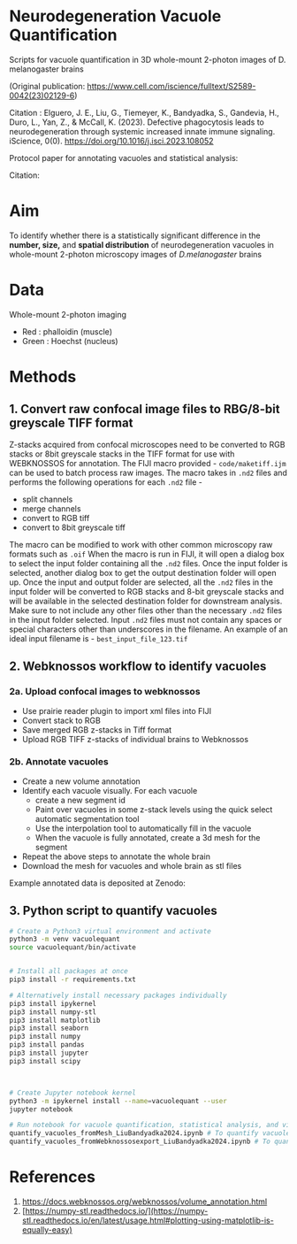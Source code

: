 # Neurodegeneration Vacuole Quantification
Scripts for vacuole quantification in 3D whole-mount 2-photon images of D. melanogaster brains

(Original publication: https://www.cell.com/iscience/fulltext/S2589-0042(23)02129-6)

Citation : Elguero, J. E., Liu, G., Tiemeyer, K., Bandyadka, S., Gandevia, H., Duro, L., Yan, Z., & McCall, K. (2023). Defective phagocytosis leads to neurodegeneration through systemic increased innate immune signaling. iScience, 0(0). https://doi.org/10.1016/j.isci.2023.108052

Protocol paper for annotating vacuoles and statistical analysis: 

Citation: 

# Aim

To identify whether there is a statistically significant difference in the **number, size,** and **spatial distribution** of neurodegeneration vacuoles in whole-mount 2-photon microscopy images of _D.melanogaster_ brains

# Data

Whole-mount 2-photon imaging

- Red : phalloidin (muscle)
- Green : Hoechst (nucleus)

# Methods

## 1. Convert raw confocal image files to RBG/8-bit greyscale TIFF format

Z-stacks acquired from confocal microscopes need to be converted to RGB stacks or 8bit greyscale stacks in the TIFF format for use with WEBKNOSSOS for annotation.
The FIJI macro provided - `code/maketiff.ijm` can be used to batch process raw images. 
The macro takes in `.nd2` files and performs the following operations for each `.nd2` file - 
	
- split channels
- merge channels 
- convert to RGB tiff 
- convert to 8bit greyscale tiff 

The macro can be modified to work with other common microscopy raw formats such as `.oif`
When the macro is run in FIJI, it will open a dialog box to select the input folder containing all the `.nd2` files. Once the input folder is selected, another dialog box to get the output destination folder will open up. Once the input and output folder are selected, all the `.nd2` files in the input folder will be converted to RGB stacks and 8-bit greyscale stacks and will be available in the selected destination folder for downstream analysis. 
Make sure to not include any other files other than the necessary `.nd2` files in the input folder selected. 
Input `.nd2` files must not contain any spaces or special characters other than underscores in the filename. An example of an ideal input filename is - `best_input_file_123.tif`


## 2. Webknossos workflow to identify vacuoles

### 2a. Upload confocal images to webknossos

- Use prairie reader plugin to import xml files into FIJI
- Convert stack to RGB
- Save merged RGB z-stacks in Tiff format
- Upload RGB TIFF z-stacks of individual brains to Webknossos

### 2b. Annotate vacuoles

- Create a new volume annotation 
- Identify each vacuole visually. For each vacuole
	- create a new segment id
	- Paint over vacuoles in some z-stack levels using the quick select automatic segmentation tool
	- Use the interpolation tool to automatically fill in the vacuole 
	- When the vacuole is fully annotated, create a 3d mesh for the segment
- Repeat the above steps to annotate the whole brain  
- Download the mesh for vacuoles and whole brain as stl files 


Example annotated data is deposited at Zenodo: 
## 3. Python script to quantify vacuoles

```bash
# Create a Python3 virtual environment and activate
python3 -m venv vacuolequant
source vacuolequant/bin/activate


# Install all packages at once 
pip3 install -r requirements.txt

# Alternatively install necessary packages individually 
pip3 install ipykernel 
pip3 install numpy-stl 
pip3 install matplotlib 
pip3 install seaborn
pip3 install numpy 
pip3 install pandas 
pip3 install jupyter
pip3 install scipy



# Create Jupyter notebook kernel
python3 -m ipykernel install --name=vacuolequant --user 
jupyter notebook 

# Run notebook for vacuole quantification, statistical analysis, and visualization
quantify_vacuoles_fromMesh_LiuBandyadka2024.ipynb # To quantify vacuoles from mesh files 
quantify_vacuoles_fromWebknossosexport_LiuBandyadka2024.ipynb # To quantify vacuoles from csv files 
```



# References

1. https://docs.webknossos.org/webknossos/volume_annotation.html  
2. [https://numpy-stl.readthedocs.io/](https://numpy-stl.readthedocs.io/en/latest/usage.html#plotting-using-matplotlib-is-equally-easy)
